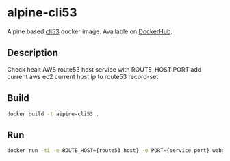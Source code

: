 # alpine-cli53

Alpine based [cli53](https://github.com/barnybug/cli53) docker image. Available on [DockerHub](https://hub.docker.com/r/jeekajoo/alpine-cli53/).

## Description

Check healt AWS route53 host service with ROUTE_HOST:PORT add current aws ec2 current host ip to route53 record-set

## Build

```bash
docker build -t aipine-cli53 .
```

## Run  

```bash
docker run -ti -e ROUTE_HOST={route53 host} -e PORT={service port} webgames/alpine-cli53
```
